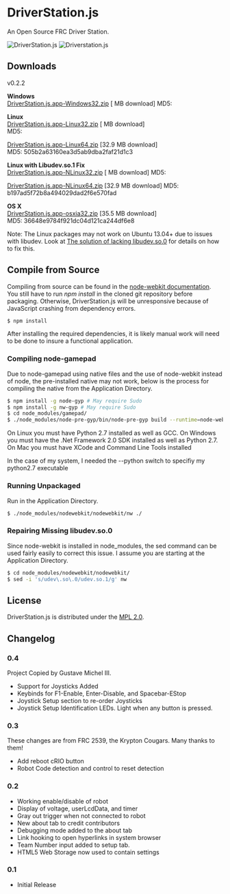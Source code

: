 # DriverStation.js

An Open Source FRC Driver Station.

![DriverStation.js](http://i.imgur.com/2KVvVkO.png)
![Driverstation.js](http://i.imgur.com/G8l5MR5.png)

## Downloads

v0.2.2

**Windows**  
[DriverStation.js.app-Windows32.zip](github.com/gixxy/DriverStation.js)  [ MB download] 
MD5: 

**Linux**  
[DriverStation.js.app-Linux32.zip](github.com/gixxy/DriverStation.js)  [ MB download]  
MD5: 

[DriverStation.js.app-Linux64.zip](http://gustavemichel.com/OSCPDSPackages/DriverStation.js.app-Linux64.zip) [32.9 MB download]  
MD5: 505b2a63160ea3d5ab9dba2faf21d1c3

**Linux with Libudev.so.1 Fix**  
[DriverStation.js.app-NLinux32.zip](github.com/gixxy/DriverStation.js)  [ MB download] 
MD5: 

[DriverStation.js.app-NLinux64.zip](http://gustavemichel.com/OSCPDSPackages/DriverStation.js.app-NLinux64.zip) [32.9 MB download] 
MD5: b197ad5f72b8a494029dad2f6e570fad

**OS X**  
[DriverStation.js.app-osxia32.zip](http://gustavemichel/OSCPDSPackages/DriverStation.js.app-osxia32.zip) [35.5 MB download]  
MD5: 36648e9784f921dc04d121ca244df6e8


Note: The Linux packages may not work on Ubuntu 13.04+ due to issues with libudev.
Look at [The solution of lacking libudev.so.0](https://github.com/rogerwang/node-webkit/wiki/The-solution-of-lacking-libudev.so.0) for details on how to fix this.

## Compile from Source

Compiling from source can be found in the [node-webkit documentation](https://github.com/rogerwang/node-webkit/wiki/How-to-package-and-distribute-your-apps).
You still have to run *npm install* in the cloned git repository before
packaging. Otherwise, DriverStation.js will be unresponsive because of
JavaScript crashing from dependency errors.

``` bash
$ npm install
```

After installing the required dependencies, it is likely manual work will need to be done to insure a functional application.

### Compiling node-gamepad

Due to node-gamepad using native files and the use of node-webkit instead of node, the pre-installed native may not work, below is the process for compiling the native from the Application Directory.

``` bash
$ npm install -g node-gyp # May require Sudo
$ npm install -g nw-gyp # May require Sudo
$ cd node_modules/gamepad/
$ ./node_modules/node-pre-gyp/bin/node-pre-gyp build --runtime=node-webkit --target=0.8.6
```
On Linux you must have Python 2.7 installed as well as GCC.
On Windows you must have the .Net Framework 2.0 SDK installed as well as Python 2.7.
On Mac you must have XCode and Command Line Tools installed

In the case of my system, I needed the --python switch to specifiy my python2.7 executable

### Running Unpackaged

Run in the Application Directory.

``` bash
$ ./node_modules/nodewebkit/nodewebkit/nw ./
```

### Repairing Missing libudev.so.0

Since node-webkit is installed in node_modules, the sed command can be used fairly easily to correct this issue. I assume you are starting at the Application Directory.

``` bash
$ cd node_modules/nodewebkit/nodewebkit/
$ sed -i 's/udev\.so\.0/udev.so.1/g' nw
```

## License

DriverStation.js is distributed under the [MPL 2.0](http://www.mozilla.org/MPL/2.0/).

## Changelog

### 0.4
Project Copied by Gustave Michel III.
- Support for Joysticks Added
- Keybinds for F1-Enable, Enter-Disable, and Spacebar-EStop
- Joystick Setup section to re-order Joysticks
- Joystick Setup Identification LEDs. Light when any button is pressed.

### 0.3
These changes are from FRC 2539, the Krypton Cougars. Many thanks to them!
- Add reboot cRIO button
- Robot Code detection and control to reset detection

### 0.2
- Working enable/disable of robot
- Display of voltage, userLcdData, and timer
- Gray out trigger when not connected to robot
- New about tab to credit contributors
- Debugging mode added to the about tab
- Link hooking to open hyperlinks in system browser
- Team Number input added to setup tab.
- HTML5 Web Storage now used to contain settings

### 0.1
- Initial Release
